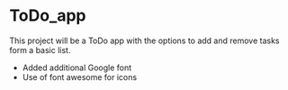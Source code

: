 # ToDo_app
This project will be a ToDo app with the options to add and remove tasks form a basic list. 
- Added additional Google font 
- Use of font awesome for icons 
